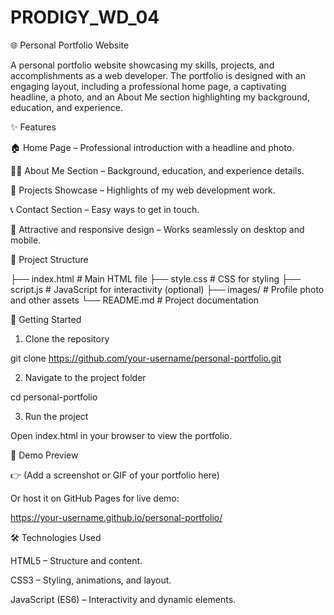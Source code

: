 # PRODIGY_WD_04

🌐 Personal Portfolio Website

A personal portfolio website showcasing my skills, projects, and accomplishments as a web developer.
The portfolio is designed with an engaging layout, including a professional home page, a captivating headline, a photo, and an About Me section highlighting my background, education, and experience.




✨ Features

🏠 Home Page – Professional introduction with a headline and photo.

👨‍💻 About Me Section – Background, education, and experience details.

💼 Projects Showcase – Highlights of my web development work.

📞 Contact Section – Easy ways to get in touch.

🎨 Attractive and responsive design – Works seamlessly on desktop and mobile.




📂 Project Structure

├── index.html       # Main HTML file
├── style.css        # CSS for styling
├── script.js        # JavaScript for interactivity (optional)
├── images/          # Profile photo and other assets
└── README.md        # Project documentation




🚀 Getting Started

1. Clone the repository

git clone https://github.com/your-username/personal-portfolio.git

2. Navigate to the project folder

cd personal-portfolio

3. Run the project

Open index.html in your browser to view the portfolio.




📸 Demo Preview

👉 (Add a screenshot or GIF of your portfolio here)

Or host it on GitHub Pages for live demo:

https://your-username.github.io/personal-portfolio/




🛠️ Technologies Used

HTML5 – Structure and content.

CSS3 – Styling, animations, and layout.

JavaScript (ES6) – Interactivity and dynamic elements.


